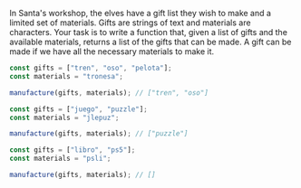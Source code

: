 In Santa's workshop, the elves have a gift list they wish to make and a limited set of materials.
Gifts are strings of text and materials are characters. Your task is to write a function that, given a list of gifts and the available materials, returns a list of the gifts that can be made.
A gift can be made if we have all the necessary materials to make it.

```javascript
const gifts = ["tren", "oso", "pelota"];
const materials = "tronesa";

manufacture(gifts, materials); // ["tren", "oso"]

const gifts = ["juego", "puzzle"];
const materials = "jlepuz";

manufacture(gifts, materials); // ["puzzle"]

const gifts = ["libro", "ps5"];
const materials = "psli";

manufacture(gifts, materials); // []
```
